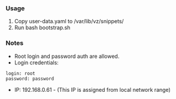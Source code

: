 ### Usage
1. Copy user-data.yaml to /var/lib/vz/snippets/
2. Run bash bootstrap.sh

### Notes
- Root login and password auth are allowed.
- Login credentials:
```
login: root
password: password
```
- IP: 192.168.0.61 - (This IP is assigned from local network range)
